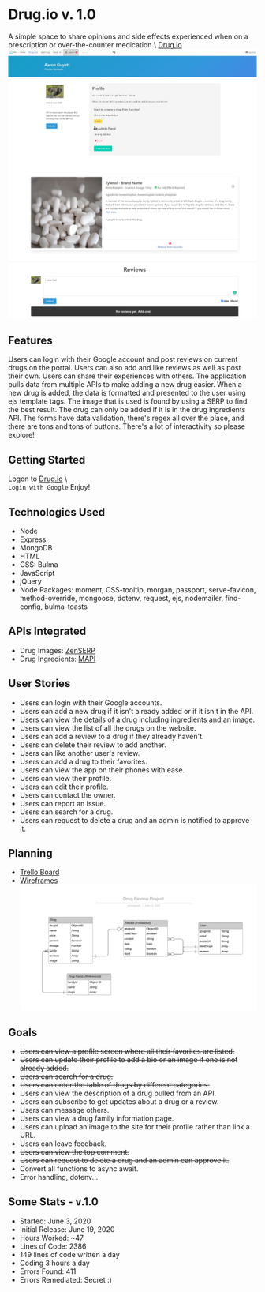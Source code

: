 # Drug.io v. 1.0
A simple space to share opinions and side effects experienced when on a prescription or over-the-counter medication.\  [Drug.io](https://drugs-review.herokuapp.com/) 
![Admin Panel](/resources/admin.JPG)
![Drug Card](/resources/drug.JPG)
## Features
Users can login with their Google account and post reviews on current drugs on the portal. Users can also add and like reviews as well as post their own. Users can share their
experiences with others. The application pulls data from multiple APIs to make adding a new drug easier. When a new drug is added, the data is formatted and presented to the user
using ejs template tags. The image that is used is found by using a SERP to find the best result. The drug can only be added if it is in the drug ingredients API. The forms have data validation, there's regex all over the place, and there are tons and tons of buttons. There's a lot of interactivity so please explore!
## Getting Started
Logon to [Drug.io](https://drugs-review.herokuapp.com/)  \  
`Login with Google`
Enjoy!
## Technologies Used
* Node
* Express
* MongoDB
* HTML
* CSS: Bulma
* JavaScript
* jQuery
* Node Packages: moment, CSS-tooltip, morgan, passport, serve-favicon, method-override, mongoose, dotenv, request, ejs, nodemailer, find-config, bulma-toasts
## APIs Integrated
* Drug Images: [ZenSERP](https://zenserp.com/)
* Drug Ingredients: [MAPI](http://mapi-us.iterar.co/)
## User Stories
* Users can login with their Google accounts.
* Users can add a new drug if it isn't already added or if it isn't in the API.
* Users can view the details of a drug including ingredients and an image.
* Users can view the list of all the drugs on the website.
* Users can add a review to a drug if they already haven't.
* Users can delete their review to add another.
* Users can like another user's review.
* Users can add a drug to their favorites.
* Users can view the app on their phones with ease.
* Users can view their profile.
* Users can edit their profile.
* Users can contact the owner.
* Users can report an issue.
* Users can search for a drug.
* Users can request to delete a drug and an admin is notified to approve it.
## Planning
* [Trello Board](https://trello.com/b/MgOvnIqI/drug-review)
* [Wireframes](https://balsamiq.cloud/sah357c/peb4ecb)
![Entity Relationship Diagram](/resources/ERD.svg)
## Goals
* ~~Users can view a profile screen where all their favorites are listed.~~
* ~~Users can update their profile to add a bio or an image if one is not already added.~~
* ~~Users can search for a drug.~~
* ~~Users can order the table of drugs by different categories.~~
* Users can view the description of a drug pulled from an API.
* Users can subscribe to get updates about a drug or a review.
* Users can message others.
* Users can view a drug family information page.
* Users can upload an image to the site for their profile rather than link a URL.
* ~~Users can leave feedback.~~
* ~~Users can view the top comment.~~
* ~~Users can request to delete a drug and an admin can approve it.~~ 
* Convert all functions to async await.
* Error handling, dotenv...
## Some Stats - v.1.0
* Started: June 3, 2020
* Initial Release: June 19, 2020
* Hours Worked: ~47
* Lines of Code: 2386
* 149 lines of code written a day
* Coding 3 hours a day
* Errors Found: 411
* Errors Remediated: Secret :)